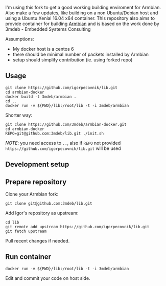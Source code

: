 I'm using this fork to get a good working building enviroment for Armbian. Also make a few updates, like building on a non Ubuntu/Debian host and using a Ubuntu Xenial 16.04 x64 container.
This repository also aims to provide container for building [Armbian](https://github.com/igorpecovnik/lib) and is based on the work done by 3mdeb - Embedded Systems Consulting

Assumptions:

* My docker host is a centos 6
* there should be minimal number of packets installed by Armbian
* setup should simplify contribution (ie. using forked repo)

Usage
-----


```
git clone https://github.com/igorpecovnik/lib.git
cd armbian-docker
docker build -t 3mdeb/armbian .
cd ..
docker run -v ${PWD}/lib:/root/lib -t -i 3mdeb/armbian
```

Shorter way:

```
git clone https://github.com/3mdeb/armbian-docker.git
cd armbian-docker
REPO=git@github.com:3mdeb/lib.git ./init.sh
```

_NOTE_: you need access to `..`, also if `REPO` not provided
`https://github.com/igorpecovnik/lib.git` will be used

Development setup
-----------------


## Prepare repository

Clone your Armbian fork:

```
git clone git@github.com:3mdeb/lib.git

```

Add Igor's repository as upstream:

```
cd lib
git remote add upstream https://github.com/igorpecovnik/lib.git
git fetch upstream
```

Pull recent changes if needed.

## Run container

```
docker run -v ${PWD}/lib:/root/lib -t -i 3mdeb/armbian
```

Edit and commit your code on host side.
